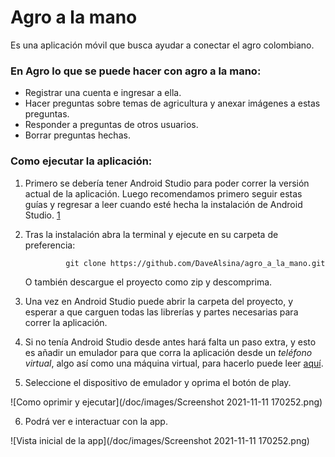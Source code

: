 # Agro a la mano

Es una aplicación móvil que busca ayudar a conectar el agro colombiano. 


### En Agro lo que se puede hacer con agro a la mano:

* Registrar una cuenta e ingresar a ella.
* Hacer preguntas sobre temas de agricultura y anexar imágenes a estas preguntas. 
* Responder a preguntas de otros usuarios.
* Borrar preguntas hechas.

### Como ejecutar la aplicación:

1. Primero se debería tener Android Studio para poder correr la versión actual de la aplicación. Luego recomendamos primero seguir estas guías y regresar a leer cuando esté hecha la instalación de Android Studio. [1](https://developer.android.com/studio/install#:~:text=Launch%20the%20Android%20Studio%20DMG,Studio%20settings%2C%20then%20click%20OK.)

2. Tras la instalación abra la terminal y ejecute en su carpeta de preferencia:
 
 				git clone https://github.com/DaveAlsina/agro_a_la_mano.git 
 
 	O también descargue el proyecto como zip y descomprima.
 
 3. Una vez en Android Studio puede abrir la carpeta del proyecto, y esperar a que carguen todas las librerías y partes necesarias para correr la aplicación.

 4. Si no tenía Android Studio desde antes hará falta un paso extra, y esto es añadir un emulador para que corra la aplicación desde un _teléfono virtual_, algo así como una máquina virtual, para hacerlo puede leer [aquí](https://www.xatakandroid.com/programacion-android/como-instalar-emulador-android-studio-para-usar-android-pc-1).

 5. Seleccione el dispositivo de emulador y oprima el botón de play. 
 
![Como oprimir y ejecutar](/doc/images/Screenshot 2021-11-11 170252.png)

6. Podrá ver e interactuar con la app.

![Vista inicial de la app](/doc/images/Screenshot 2021-11-11 170252.png)










